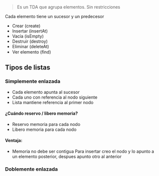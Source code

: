 > Es un TDA que agrupa elementos. Sin restricciones

Cada elemento tiene un sucesor y un predecesor

- Crear (create)
- Insertar (insertAt)
- Vacía (isEmpty)
- Destruir (destroy)
- Eliminar (deleteAt)
- Ver elemento (ﬁnd)

## Tipos de listas
### Simplemente enlazada
- Cada elemento apunta al sucesor
- Cada uno con referencia al nodo siguiente
- Lista mantiene referencia al primer nodo

#### ¿Cuándo reservo / libero memoria?
- Reservo memoria para cada nodo
- Libero memoria para cada nodo
#### Ventaja:
- Memoria no debe ser contigua
Para insertar creo el nodo y lo apunto a un elemento posterior, despues apunto otro al anterior
### Doblemente enlazada